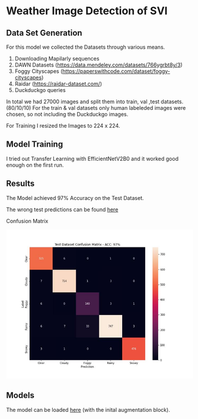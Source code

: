 # Weather Image Detection of SVI


## Data Set Generation

For this model we collected the Datasets through various means. 

1. Downloading Mapilarly sequences
2. DAWN Datasets (https://data.mendeley.com/datasets/766ygrbt8y/3)
3. Foggy Cityscapes (https://paperswithcode.com/dataset/foggy-cityscapes)
4. Raidar (https://raidar-dataset.com/)
5. Duckduckgo queries

In total we had 27000 images and split them into train, val ,test datasets. (80/10/10)
For the train & val datasets only human labeleded images were chosen, so not including the Duckduckgo images. 

For Training I resized the Images to 224 x 224.



## Model Training

I tried out Transfer Learning with EfficientNetV2B0 and it worked good enough on the first run.

## Results

The Model achieved 97% Accuracy on the Test Dataset. 


The wrong test predictions can be found [here](../weather/false_predictions/)


 
Confusion Matrix

![con](../weather/Weather_Confusion_Matrix.jpg)

## Models

The model can be loaded [here](../weather/weather_model_weights) (with the inital augmentation block).


